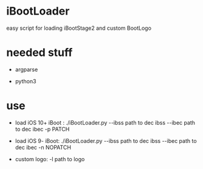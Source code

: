 # iBootLoader
easy script for loading iBootStage2 and custom BootLogo
# needed stuff

- argparse

- python3

# use

- load iOS 10+ iBoot : ./iBootLoader.py --ibss path to dec ibss --ibec path to dec ibec -p PATCH

- load iOS 9- iBoot: ./iBootLoader.py --ibss path to dec ibss --ibec path to dec ibec -n NOPATCH

- custom logo: -l path to logo


